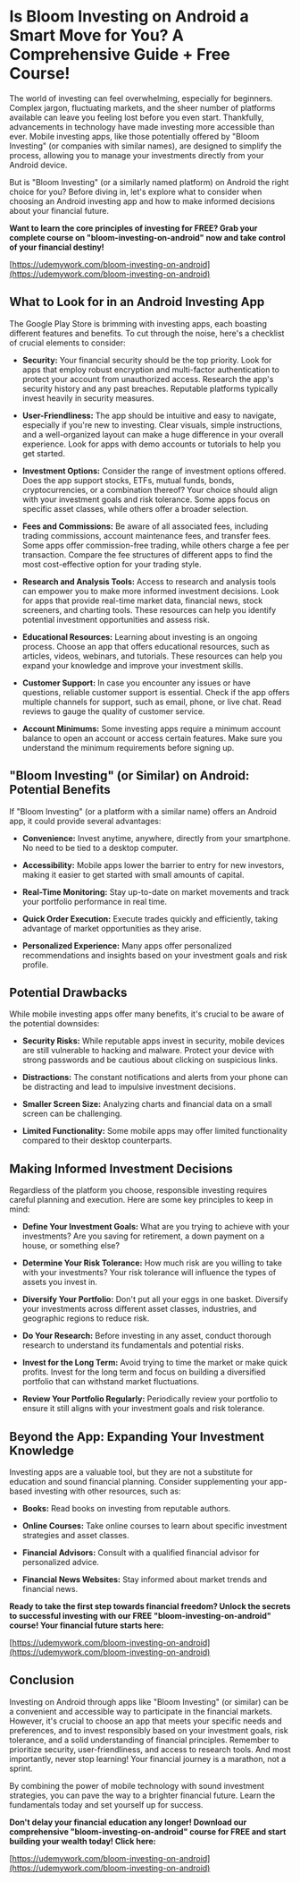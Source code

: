 # Is Bloom Investing on Android a Smart Move for You? A Comprehensive Guide + Free Course!

The world of investing can feel overwhelming, especially for beginners. Complex jargon, fluctuating markets, and the sheer number of platforms available can leave you feeling lost before you even start. Thankfully, advancements in technology have made investing more accessible than ever. Mobile investing apps, like those potentially offered by "Bloom Investing" (or companies with similar names), are designed to simplify the process, allowing you to manage your investments directly from your Android device.

But is "Bloom Investing" (or a similarly named platform) on Android the right choice for you? Before diving in, let's explore what to consider when choosing an Android investing app and how to make informed decisions about your financial future.

**Want to learn the core principles of investing for FREE? Grab your complete course on "bloom-investing-on-android" now and take control of your financial destiny!**

[https://udemywork.com/bloom-investing-on-android](https://udemywork.com/bloom-investing-on-android)

## What to Look for in an Android Investing App

The Google Play Store is brimming with investing apps, each boasting different features and benefits. To cut through the noise, here's a checklist of crucial elements to consider:

*   **Security:** Your financial security should be the top priority. Look for apps that employ robust encryption and multi-factor authentication to protect your account from unauthorized access. Research the app's security history and any past breaches. Reputable platforms typically invest heavily in security measures.

*   **User-Friendliness:** The app should be intuitive and easy to navigate, especially if you're new to investing. Clear visuals, simple instructions, and a well-organized layout can make a huge difference in your overall experience. Look for apps with demo accounts or tutorials to help you get started.

*   **Investment Options:** Consider the range of investment options offered. Does the app support stocks, ETFs, mutual funds, bonds, cryptocurrencies, or a combination thereof? Your choice should align with your investment goals and risk tolerance. Some apps focus on specific asset classes, while others offer a broader selection.

*   **Fees and Commissions:** Be aware of all associated fees, including trading commissions, account maintenance fees, and transfer fees. Some apps offer commission-free trading, while others charge a fee per transaction. Compare the fee structures of different apps to find the most cost-effective option for your trading style.

*   **Research and Analysis Tools:** Access to research and analysis tools can empower you to make more informed investment decisions. Look for apps that provide real-time market data, financial news, stock screeners, and charting tools. These resources can help you identify potential investment opportunities and assess risk.

*   **Educational Resources:** Learning about investing is an ongoing process. Choose an app that offers educational resources, such as articles, videos, webinars, and tutorials. These resources can help you expand your knowledge and improve your investment skills.

*   **Customer Support:** In case you encounter any issues or have questions, reliable customer support is essential. Check if the app offers multiple channels for support, such as email, phone, or live chat. Read reviews to gauge the quality of customer service.

*   **Account Minimums:** Some investing apps require a minimum account balance to open an account or access certain features. Make sure you understand the minimum requirements before signing up.

## "Bloom Investing" (or Similar) on Android: Potential Benefits

If "Bloom Investing" (or a platform with a similar name) offers an Android app, it could provide several advantages:

*   **Convenience:** Invest anytime, anywhere, directly from your smartphone. No need to be tied to a desktop computer.

*   **Accessibility:** Mobile apps lower the barrier to entry for new investors, making it easier to get started with small amounts of capital.

*   **Real-Time Monitoring:** Stay up-to-date on market movements and track your portfolio performance in real time.

*   **Quick Order Execution:** Execute trades quickly and efficiently, taking advantage of market opportunities as they arise.

*   **Personalized Experience:** Many apps offer personalized recommendations and insights based on your investment goals and risk profile.

## Potential Drawbacks

While mobile investing apps offer many benefits, it's crucial to be aware of the potential downsides:

*   **Security Risks:** While reputable apps invest in security, mobile devices are still vulnerable to hacking and malware. Protect your device with strong passwords and be cautious about clicking on suspicious links.

*   **Distractions:** The constant notifications and alerts from your phone can be distracting and lead to impulsive investment decisions.

*   **Smaller Screen Size:** Analyzing charts and financial data on a small screen can be challenging.

*   **Limited Functionality:** Some mobile apps may offer limited functionality compared to their desktop counterparts.

## Making Informed Investment Decisions

Regardless of the platform you choose, responsible investing requires careful planning and execution. Here are some key principles to keep in mind:

*   **Define Your Investment Goals:** What are you trying to achieve with your investments? Are you saving for retirement, a down payment on a house, or something else?

*   **Determine Your Risk Tolerance:** How much risk are you willing to take with your investments? Your risk tolerance will influence the types of assets you invest in.

*   **Diversify Your Portfolio:** Don't put all your eggs in one basket. Diversify your investments across different asset classes, industries, and geographic regions to reduce risk.

*   **Do Your Research:** Before investing in any asset, conduct thorough research to understand its fundamentals and potential risks.

*   **Invest for the Long Term:** Avoid trying to time the market or make quick profits. Invest for the long term and focus on building a diversified portfolio that can withstand market fluctuations.

*   **Review Your Portfolio Regularly:** Periodically review your portfolio to ensure it still aligns with your investment goals and risk tolerance.

## Beyond the App: Expanding Your Investment Knowledge

Investing apps are a valuable tool, but they are not a substitute for education and sound financial planning. Consider supplementing your app-based investing with other resources, such as:

*   **Books:** Read books on investing from reputable authors.

*   **Online Courses:** Take online courses to learn about specific investment strategies and asset classes.

*   **Financial Advisors:** Consult with a qualified financial advisor for personalized advice.

*   **Financial News Websites:** Stay informed about market trends and financial news.

**Ready to take the first step towards financial freedom? Unlock the secrets to successful investing with our FREE "bloom-investing-on-android" course! Your financial future starts here:**

[https://udemywork.com/bloom-investing-on-android](https://udemywork.com/bloom-investing-on-android)

## Conclusion

Investing on Android through apps like "Bloom Investing" (or similar) can be a convenient and accessible way to participate in the financial markets. However, it's crucial to choose an app that meets your specific needs and preferences, and to invest responsibly based on your investment goals, risk tolerance, and a solid understanding of financial principles. Remember to prioritize security, user-friendliness, and access to research tools. And most importantly, never stop learning! Your financial journey is a marathon, not a sprint.

By combining the power of mobile technology with sound investment strategies, you can pave the way to a brighter financial future. Learn the fundamentals today and set yourself up for success.

**Don't delay your financial education any longer! Download our comprehensive "bloom-investing-on-android" course for FREE and start building your wealth today! Click here:**

[https://udemywork.com/bloom-investing-on-android](https://udemywork.com/bloom-investing-on-android)
